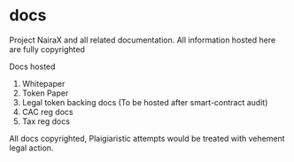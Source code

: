 # docs
Project NairaX and all related documentation. All information hosted here are fully copyrighted 

Docs hosted
1) Whitepaper
2) Token Paper
3) Legal token backing docs (To be hosted after smart-contract audit)
4) CAC reg docs
5) Tax reg docs

All docs copyrighted, Plaigiaristic attempts would be treated with vehement legal action. 
